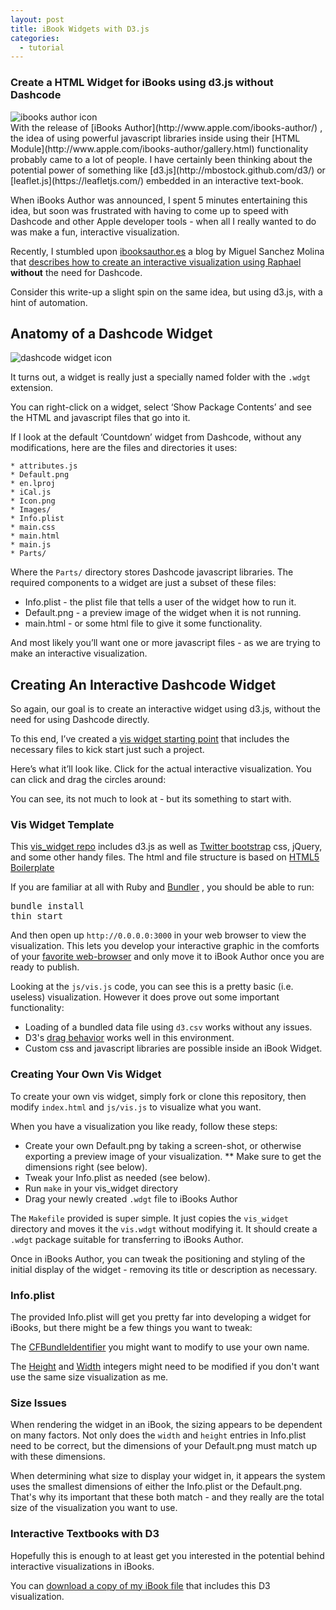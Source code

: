 ```yaml
---
layout: post
title: iBook Widgets with D3.js
categories:
  - tutorial
---
```


### Create a HTML Widget for iBooks using d3.js without Dashcode

<div class="left">
<img src="http://vallandingham.me/images/ibooks/ibooks_author_icon.png" alt="ibooks author icon">

</div>
With the release of [iBooks Author](http://www.apple.com/ibooks-author/) , the idea of using powerful javascript libraries inside using their [HTML Module](http://www.apple.com/ibooks-author/gallery.html) functionality probably came to a lot of people. I have certainly been thinking about the potential power of something like [d3.js](http://mbostock.github.com/d3/) or [leaflet.js](https://leafletjs.com/) embedded in an interactive text-book.

When iBooks Author was announced, I spent 5 minutes entertaining this idea, but soon was frustrated with having to come up to speed with Dashcode and other Apple developer tools - when all I really wanted to do was make a fun, interactive visualization.

Recently, I stumbled upon [ibooksauthor.es](http://ibooksauthor.es/) a blog by Miguel Sanchez Molina that [describes how to create an interactive visualization using Raphael](http://ibooksauthor.es/widgets-interactivos-html/) **without** the need for Dashcode.

Consider this write-up a slight spin on the same idea, but using d3.js, with a hint of automation.

## Anatomy of a Dashcode Widget

<div class="left">
<img src="http://vallandingham.me/images/ibooks/widgt_icon.png" alt="dashcode widget icon">
</div>

It turns out, a widget is really just a specially named folder with the `.wdgt` extension.

You can right-click on a widget, select ‘Show Package Contents’ and see the HTML and javascript files that go into it.

If I look at the default ‘Countdown’ widget from Dashcode, without any modifications, here are the files and directories it uses:

    * attributes.js
    * Default.png
    * en.lproj
    * iCal.js
    * Icon.png
    * Images/
    * Info.plist
    * main.css
    * main.html
    * main.js
    * Parts/

Where the `Parts/` directory stores Dashcode javascript libraries. The required components to a widget are just a subset of these files:

- Info.plist - the plist file that tells a user of the widget how to run it.
- Default.png - a preview image of the widget when it is not running.
- main.html - or some html file to give it some functionality.

And most likely you’ll want one or more javascript files - as we are trying to make an interactive visualization.

## Creating An Interactive Dashcode Widget

So again, our goal is to create an interactive widget using d3.js, without the need for using Dashcode directly.

To this end, I’ve created a [vis widget starting point](https://github.com/vlandham/vis_widget) that includes the necessary files to kick start just such a project.

Here’s what it’ll look like. Click for the actual interactive visualization. You can click and drag the circles around:

You can see, its not much to look at - but its something to start with.

### Vis Widget Template

This [vis_widget repo](https://github.com/vlandham/vis_widget) includes d3.js as well as [Twitter bootstrap](http://twitter.github.com/bootstrap/) css, jQuery, and some other handy files. The html and file structure is based on [HTML5 Boilerplate](http://html5boilerplate.com/)

If you are familiar at all with Ruby and [Bundler](http://gembundler.com/) , you should be able to run:

<pre>
bundle install
thin start
</pre>

And then open up `http://0.0.0.0:3000` in your web browser to view the visualization. This lets you develop your interactive graphic in the comforts of your [favorite web-browser](https://www.google.com/chrome) and only move it to iBook Author once you are ready to publish.

Looking at the `js/vis.js` code, you can see this is a pretty basic (i.e. useless) visualization. However it does prove out some important functionality:

- Loading of a bundled data file using `d3.csv` works without any issues.
- D3's [drag behavior](https://github.com/mbostock/d3/wiki/Drag-Behavior) works well in this environment.
- Custom css and javascript libraries are possible inside an iBook Widget.

### Creating Your Own Vis Widget

To create your own vis widget, simply fork or clone this repository, then modify `index.html` and `js/vis.js` to visualize what you want.

When you have a visualization you like ready, follow these steps:

- Create your own Default.png by taking a screen-shot, or otherwise exporting a preview image of your visualization.
  \*\* Make sure to get the dimensions right (see below).
- Tweak your Info.plist as needed (see below).
- Run `make` in your vis_widget directory
- Drag your newly created `.wdgt` file to iBooks Author

The `Makefile` provided is super simple. It just copies the `vis_widget` directory and moves it the `vis.wdgt` without modifying it. It should create a `.wdgt` package suitable for transferring to iBooks Author.

Once in iBooks Author, you can tweak the positioning and styling of the initial display of the widget - removing its title or description as necessary.

### Info.plist

The provided Info.plist will get you pretty far into developing a widget for iBooks, but there might be a few things you want to tweak:

The [CFBundleIdentifier](https://github.com/vlandham/vis_widget/blob/master/Info.plist#L10) you might want to modify to use your own name.

The [Height](https://github.com/vlandham/vis_widget/blob/master/Info.plist#L24) and [Width](https://github.com/vlandham/vis_widget/blob/master/Info.plist#L26) integers might need to be modified if you don't want use the same size visualization as me.

### Size Issues

When rendering the widget in an iBook, the sizing appears to be dependent on many factors. Not only does the `width` and `height` entries in Info.plist need to be correct, but the dimensions of your Default.png must match up with these dimensions.

When determining what size to display your widget in, it appears the system uses the smallest dimensions of either the Info.plist or the Default.png. That's why its important that these both match - and they really are the total size of the visualization you want to use.

### Interactive Textbooks with D3

Hopefully this is enough to at least get you interested in the potential behind interactive visualizations in iBooks.

You can [download a copy of my iBook file](http://vallandingham.me/documents/d3_ibook_example.iba) that includes this D3 visualization.
